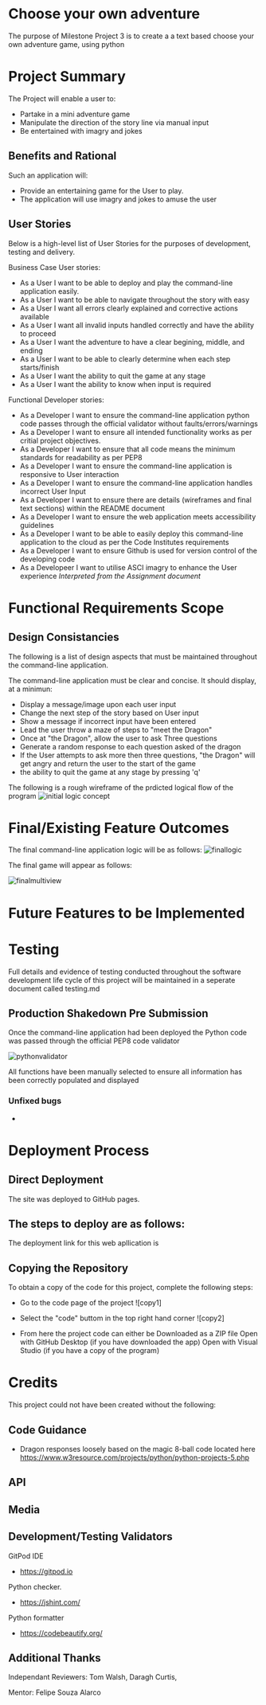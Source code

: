 # Choose your own adventure 

The purpose of Milestone Project 3 is to create a a text based choose your own adventure game, using python

# Project Summary

The Project will enable a user to:
- Partake in a mini adventure game
- Manipulate the direction of the story line via manual input
- Be entertained with imagry and jokes

## Benefits and Rational

Such an application will:
- Provide an entertaining game for the User to play. 
- The application will use imagry and jokes to amuse the user

## User Stories

Below is a high-level list of User Stories for the purposes of development, testing and delivery.

Business Case User stories:

- As a User I want to be able to deploy and play the command-line application easily.
- As a User I want to be able to navigate throughout the story with easy
- As a User I want all errors clearly explained and corrective actions available
- As a User I want all invalid inputs handled correctly and have the ability to proceed
- As a User I want the adventure to have a clear begining, middle, and ending
- As a User I want to be able to clearly determine when each step starts/finish
- As a User I want the ability to quit the game at any stage
- As a User I want the ability to know when input is required

Functional Developer stories:

-	As a Developer I want to ensure the command-line application python code passes through the official validator without faults/errors/warnings
-	As a Developer I want to ensure all intended functionality works as per critial project objectives.
-	As a Developer I want to ensure that all code means the minimum standards for readability as per PEP8
-	As a Developer I want to ensure the command-line application is responsive to User interaction
- As a Developer I want to ensure the command-line application handles incorrect User Input
-	As a Developer I want to ensure there are details (wireframes and final text sections) within the README document
-	As a Developer I want to ensure the web application meets accessibility guidelines
-	As a Developer I want to be able to easily deploy this command-line application to the cloud as per the Code Institutes requirements
- As a Developer I want to ensure Github is used for version control of the developing code
- As a Developeer I want to utilise ASCI imagry to enhance the User experience
*Interpreted from the Assignment document*


# Functional Requirements Scope

## Design Consistancies

The following is a list of design aspects that must be maintained throughout the command-line application. 

The command-line application must be clear and concise. It should display, at a minimun:
- Display a message/image upon each user input
- Change the next step of the story based on User input
- Show a message if incorrect input have been entered
- Lead the user throw a maze of steps to "meet the Dragon"
- Once at "the Dragon", allow the user to ask Three questions
- Generate a random response to each question asked of the dragon
- If the User attempts to ask more then three questions, "the Dragon" will get angry and return the user to the start of the game
- the ability to quit the game at any stage by pressing 'q'

The following is a rough wireframe of the prdicted logical flow of the program
![initial logic concept]()


# Final/Existing Feature Outcomes
The final command-line application logic will be as follows:
![finallogic]()

The final game will appear as follows:

![finalmultiview](url"")

# Future Features to be Implemented



# Testing 

Full details and evidence of testing conducted throughout the software development life cycle of this project will be maintained in a seperate document called testing.md

## Production Shakedown Pre Submission

Once the command-line application had been deployed the Python code was passed through the official PEP8 code validator

![pythonvalidator]()

All functions have been manually selected to ensure all information has been correctly populated and displayed


### Unfixed bugs

-

# Deployment Process

## Direct Deployment
The site was deployed to GitHub pages. 

The steps to deploy are as follows: 
  - 



The deployment link for this web apllication is 

## Copying the Repository

To obtain a copy of the code for this project, complete the following steps:

- Go to the code page of the project
  ![copy1]

- Select the "code" buttom in the top right hand corner
  ![copy2]

- From here the project code can either be
       Downloaded as a ZIP file
       Open with GitHub Desktop (if you have downloaded the app)
       Open with Visual Studio (if you have a copy of the program)

# Credits 
This project could not have been created without the following:

## Code Guidance
- Dragon responses loosely based on the magic 8-ball code located here
        https://www.w3resource.com/projects/python/python-projects-5.php

## API


## Media



## Development/Testing Validators
GitPod IDE
- https://gitpod.io

Python checker.
- https://jshint.com/

Python formatter
- https://codebeautify.org/

## Additional Thanks

Independant Reviewers: Tom Walsh, Daragh Curtis, 

Mentor: Felipe Souza Alarco